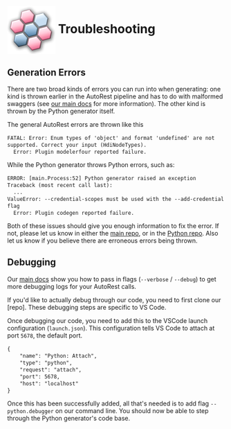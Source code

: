 # <img align="center" src="../images/logo.png">  Troubleshooting

## Generation Errors

There are two broad kinds of errors you can run into when generating: one kind is thrown earlier in the AutoRest pipeline and has to do with malformed swaggers (see [our main docs][main_docs] for more information). The other kind is thrown by the Python generator itself.

The general AutoRest errors are thrown like this

```
FATAL: Error: Enum types of 'object' and format 'undefined' are not supported. Correct your input (HdiNodeTypes).
  Error: Plugin modelerfour reported failure.
```

While the Python generator throws Python errors, such as:

```
ERROR: [main.Process:52] Python generator raised an exception
Traceback (most recent call last):
  ...
ValueError: --credential-scopes must be used with the --add-credential flag
  Error: Plugin codegen reported failure.
```

Both of these issues should give you enough information to fix the error. If not, please let us know in either the [main repo][autorest_issues], or in the [Python repo][autorest_python_issues]. Also let us know if you believe
there are erroneous errors being thrown.

## Debugging

Our [main docs][main_debugging] show you how to pass in flags (`--verbose` / `--debug`) to get more debugging logs for your AutoRest calls.

If you'd like to actually debug through our code, you need to first clone our [repo]. These debugging steps are specific to VS Code.

Once debugging our code, you need to add this to the VSCode launch configuration (`launch.json`). This configuration tells VS Code to attach at port `5678`, the default port.

```
{
    "name": "Python: Attach",
    "type": "python",
    "request": "attach",
    "port": 5678,
    "host": "localhost"
}
```

Once this has been successfully added, all that's needed is to add flag `--python.debugger` on our command line. You should now be able to step through the Python generator's code base.

<!-- LINKS -->
[main_docs]: https://github.com/Azure/autorest/tree/master/docs/generate/troubleshooting.md
[autorest_issues]: https://github.com/Azure/autorest/issues
[autorest_python_issues]: https://github.com/Azure/autorest.python/issues
[main_debugging]: https://github.com/Azure/autorest/tree/master/docs/generate/troubleshooting.md#debugging
[autorest_python_repo]: https://github.com/Azure/autorest.python/tree/autorestv3